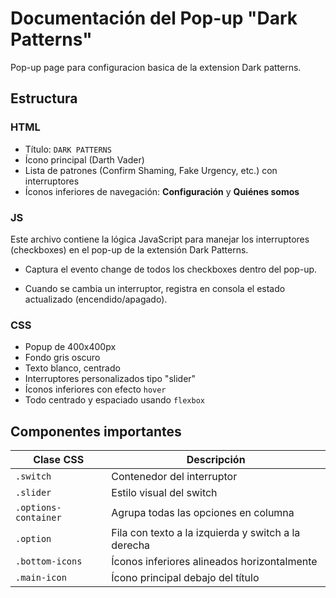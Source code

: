 # Documentación del Pop-up "Dark Patterns"

Pop-up page para configuracion basica de la extension Dark patterns. 

## Estructura

### HTML
- Título: `DARK PATTERNS`
- Ícono principal (Darth Vader)
- Lista de patrones (Confirm Shaming, Fake Urgency, etc.) con interruptores
- Íconos inferiores de navegación: **Configuración** y **Quiénes somos**

### JS
Este archivo contiene la lógica JavaScript para manejar los interruptores (checkboxes) en el pop-up de la extensión Dark Patterns.

- Captura el evento change de todos los checkboxes dentro del pop-up.

- Cuando se cambia un interruptor, registra en consola el estado actualizado (encendido/apagado).

### CSS
- Popup de 400x400px
- Fondo gris oscuro
- Texto blanco, centrado
- Interruptores personalizados tipo "slider"
- Íconos inferiores con efecto `hover`
- Todo centrado y espaciado usando `flexbox`


## Componentes importantes

| Clase CSS         | Descripción |
|-------------------|-------------|
| `.switch`         | Contenedor del interruptor |
| `.slider`         | Estilo visual del switch |
| `.options-container` | Agrupa todas las opciones en columna |
| `.option`         | Fila con texto a la izquierda y switch a la derecha |
| `.bottom-icons`   | Íconos inferiores alineados horizontalmente |
| `.main-icon`      | Ícono principal debajo del título |


